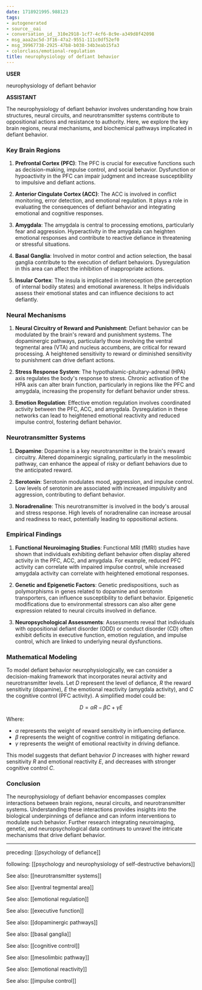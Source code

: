 ```yaml
---
date: 1718921995.988123
tags:
- autogenerated
- source__oai
- conversation_id__310e2918-1cf7-4cf6-8c9e-a349d8f42098
- msg_aaa2ac5d-3f16-47a2-9551-111c0df52ef0
- msg_39967738-2925-47b8-b038-34b3eab15fa3
- colorclass/emotional-regulation
title: neurophysiology of defiant behavior
---
```


**USER**

neurophysiology of defiant behavior


**ASSISTANT**

The neurophysiology of defiant behavior involves understanding how brain structures, neural circuits, and neurotransmitter systems contribute to oppositional actions and resistance to authority. Here, we explore the key brain regions, neural mechanisms, and biochemical pathways implicated in defiant behavior.

### Key Brain Regions

1. **Prefrontal Cortex (PFC)**: The PFC is crucial for executive functions such as decision-making, impulse control, and social behavior. Dysfunction or hypoactivity in the PFC can impair judgment and increase susceptibility to impulsive and defiant actions.

2. **Anterior Cingulate Cortex (ACC)**: The ACC is involved in conflict monitoring, error detection, and emotional regulation. It plays a role in evaluating the consequences of defiant behavior and integrating emotional and cognitive responses.

3. **Amygdala**: The amygdala is central to processing emotions, particularly fear and aggression. Hyperactivity in the amygdala can heighten emotional responses and contribute to reactive defiance in threatening or stressful situations.

4. **Basal Ganglia**: Involved in motor control and action selection, the basal ganglia contribute to the execution of defiant behaviors. Dysregulation in this area can affect the inhibition of inappropriate actions.

5. **Insular Cortex**: The insula is implicated in interoception (the perception of internal bodily states) and emotional awareness. It helps individuals assess their emotional states and can influence decisions to act defiantly.

### Neural Mechanisms

1. **Neural Circuitry of Reward and Punishment**: Defiant behavior can be modulated by the brain's reward and punishment systems. The dopaminergic pathways, particularly those involving the ventral tegmental area (VTA) and nucleus accumbens, are critical for reward processing. A heightened sensitivity to reward or diminished sensitivity to punishment can drive defiant actions.

2. **Stress Response System**: The hypothalamic-pituitary-adrenal (HPA) axis regulates the body's response to stress. Chronic activation of the HPA axis can alter brain function, particularly in regions like the PFC and amygdala, increasing the propensity for defiant behavior under stress.

3. **Emotion Regulation**: Effective emotion regulation involves coordinated activity between the PFC, ACC, and amygdala. Dysregulation in these networks can lead to heightened emotional reactivity and reduced impulse control, fostering defiant behavior.

### Neurotransmitter Systems

1. **Dopamine**: Dopamine is a key neurotransmitter in the brain's reward circuitry. Altered dopaminergic signaling, particularly in the mesolimbic pathway, can enhance the appeal of risky or defiant behaviors due to the anticipated reward.

2. **Serotonin**: Serotonin modulates mood, aggression, and impulse control. Low levels of serotonin are associated with increased impulsivity and aggression, contributing to defiant behavior.

3. **Noradrenaline**: This neurotransmitter is involved in the body's arousal and stress response. High levels of noradrenaline can increase arousal and readiness to react, potentially leading to oppositional actions.

### Empirical Findings

1. **Functional Neuroimaging Studies**: Functional MRI (fMRI) studies have shown that individuals exhibiting defiant behavior often display altered activity in the PFC, ACC, and amygdala. For example, reduced PFC activity can correlate with impaired impulse control, while increased amygdala activity can correlate with heightened emotional responses.

2. **Genetic and Epigenetic Factors**: Genetic predispositions, such as polymorphisms in genes related to dopamine and serotonin transporters, can influence susceptibility to defiant behavior. Epigenetic modifications due to environmental stressors can also alter gene expression related to neural circuits involved in defiance.

3. **Neuropsychological Assessments**: Assessments reveal that individuals with oppositional defiant disorder (ODD) or conduct disorder (CD) often exhibit deficits in executive function, emotion regulation, and impulse control, which are linked to underlying neural dysfunctions.

### Mathematical Modeling

To model defiant behavior neurophysiologically, we can consider a decision-making framework that incorporates neural activity and neurotransmitter levels. Let $D$ represent the level of defiance, $R$ the reward sensitivity (dopamine), $E$ the emotional reactivity (amygdala activity), and $C$ the cognitive control (PFC activity). A simplified model could be:

$$
D = \alpha R - \beta C + \gamma E
$$

Where:
- $\alpha$ represents the weight of reward sensitivity in influencing defiance.
- $\beta$ represents the weight of cognitive control in mitigating defiance.
- $\gamma$ represents the weight of emotional reactivity in driving defiance.

This model suggests that defiant behavior $D$ increases with higher reward sensitivity $R$ and emotional reactivity $E$, and decreases with stronger cognitive control $C$.

### Conclusion

The neurophysiology of defiant behavior encompasses complex interactions between brain regions, neural circuits, and neurotransmitter systems. Understanding these interactions provides insights into the biological underpinnings of defiance and can inform interventions to modulate such behavior. Further research integrating neuroimaging, genetic, and neuropsychological data continues to unravel the intricate mechanisms that drive defiant behavior.


---

preceding: [[psychology of defiance]]  


following: [[psychology and neurophysiology of self-destructive behaviors]]

See also: [[neurotransmitter systems]]


See also: [[ventral tegmental area]]


See also: [[emotional regulation]]


See also: [[executive function]]


See also: [[dopaminergic pathways]]


See also: [[basal ganglia]]


See also: [[cognitive control]]


See also: [[mesolimbic pathway]]


See also: [[emotional reactivity]]


See also: [[impulse control]]